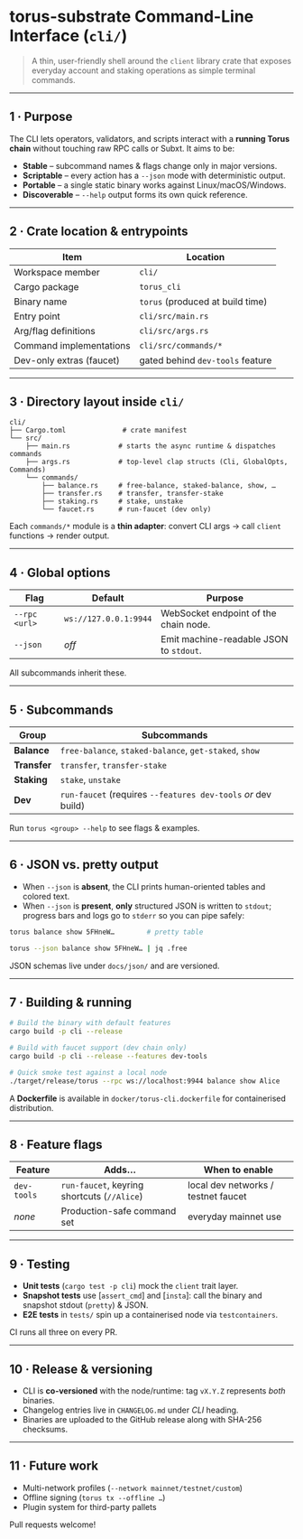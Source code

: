 # torus-substrate Command-Line Interface (`cli/`)

> A thin, user-friendly shell around the `client` library crate that exposes everyday account and staking operations as simple terminal commands.

---

## 1 · Purpose

The CLI lets operators, validators, and scripts interact with a **running Torus chain** without touching raw RPC calls or Subxt. It aims to be:

* **Stable** – subcommand names & flags change only in major versions.
* **Scriptable** – every action has a `--json` mode with deterministic output.
* **Portable** – a single static binary works against Linux/macOS/Windows.
* **Discoverable** – `--help` output forms its own quick reference.

---

## 2 · Crate location & entrypoints

| Item                     | Location                         |
| ------------------------ | -------------------------------- |
| Workspace member         | `cli/`                           |
| Cargo package            | `torus_cli`                      |
| Binary name              | `torus` (produced at build time) |
| Entry point              | `cli/src/main.rs`                |
| Arg/flag definitions     | `cli/src/args.rs`                |
| Command implementations  | `cli/src/commands/*`             |
| Dev-only extras (faucet) | gated behind `dev-tools` feature |

---

## 3 · Directory layout inside `cli/`

```text
cli/
├── Cargo.toml              # crate manifest
└── src/
    ├── main.rs            # starts the async runtime & dispatches commands
    ├── args.rs            # top-level clap structs (Cli, GlobalOpts, Commands)
    └── commands/
        ├── balance.rs     # free-balance, staked-balance, show, …
        ├── transfer.rs    # transfer, transfer-stake
        ├── staking.rs     # stake, unstake
        └── faucet.rs      # run-faucet (dev only)
```

Each `commands/*` module is a **thin adapter**: convert CLI args → call `client` functions → render output.

---

## 4 · Global options

| Flag            | Default               | Purpose                                 |
| --------------- | --------------------- | --------------------------------------- |
| `--rpc <url>`   | `ws://127.0.0.1:9944` | WebSocket endpoint of the chain node.   |
| `--json`        | *off*                 | Emit machine-readable JSON to `stdout`. |

All subcommands inherit these.

---

## 5 · Subcommands

| Group        | Subcommands                                                   |
| ------------ | ------------------------------------------------------------- |
| **Balance**  | `free-balance`, `staked-balance`, `get-staked`, `show`        |
| **Transfer** | `transfer`, `transfer-stake`                                  |
| **Staking**  | `stake`, `unstake`                                            |
| **Dev**      | `run-faucet` (requires `--features dev-tools` *or* dev build) |

Run `torus <group> --help` to see flags & examples.

---

## 6 · JSON vs. pretty output

* When `--json` is **absent**, the CLI prints human-oriented tables and colored text.
* When `--json` is **present**, **only** structured JSON is written to `stdout`; progress bars and logs go to `stderr` so you can pipe safely:

```bash
torus balance show 5FHneW…        # pretty table

torus --json balance show 5FHneW… | jq .free
```

JSON schemas live under `docs/json/` and are versioned.

---

## 7 · Building & running

```bash
# Build the binary with default features
cargo build -p cli --release

# Build with faucet support (dev chain only)
cargo build -p cli --release --features dev-tools

# Quick smoke test against a local node
./target/release/torus --rpc ws://localhost:9944 balance show Alice
```

A **Dockerfile** is available in `docker/torus-cli.dockerfile` for containerised distribution.

---

## 8 · Feature flags

| Feature     | Adds…                                       | When to enable                      |
| ----------- | ------------------------------------------- | ----------------------------------- |
| `dev-tools` | `run-faucet`, keyring shortcuts (`//Alice`) | local dev networks / testnet faucet |
| *none*      | Production-safe command set                 | everyday mainnet use                |

---

## 9 · Testing

* **Unit tests** (`cargo test -p cli`) mock the `client` trait layer.
* **Snapshot tests** use \[`assert_cmd`] and \[`insta`]: call the binary and snapshot stdout (`pretty`) & JSON.
* **E2E tests** in `tests/` spin up a containerised node via `testcontainers`.

CI runs all three on every PR.

---

## 10 · Release & versioning

* CLI is **co-versioned** with the node/runtime: tag `vX.Y.Z` represents *both* binaries.
* Changelog entries live in `CHANGELOG.md` under *CLI* heading.
* Binaries are uploaded to the GitHub release along with SHA-256 checksums.

---

## 11 · Future work

* Multi-network profiles (`--network mainnet/testnet/custom`)
* Offline signing (`torus tx --offline …`)
* Plugin system for third-party pallets

Pull requests welcome!
